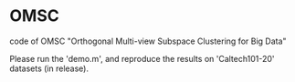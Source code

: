 # OMSC
code of OMSC "Orthogonal Multi-view Subspace Clustering for Big Data"

Please run the 'demo.m', and reproduce the results on 'Caltech101-20' datasets (in release).


